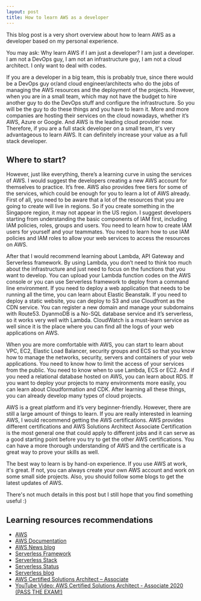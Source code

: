 ```yaml
---
layout: post
title: How to learn AWS as a developer
---
```


This blog post is a very short overview about how to learn AWS as a developer based on my personal experience.

You may ask: Why learn AWS if I am just a developer? I am just a developer. I am not a DevOps guy, I am not an infrastructure guy, I am not a cloud architect. I only want to deal with codes.

If you are a developer in a big team, this is probably true, since there would be a DevOps guy or/and cloud engineer/architects who do the jobs of managing the AWS resources and the deployment of the projects. However, when you are in a small team, which may not have the budget to hire another guy to do the DevOps stuff and configure the infrastructure. So you will be the guy to do these things and you have to learn it. More and more companies are hosting their services on the cloud nowadays, whether it’s AWS, Azure or Google. And AWS is the leading cloud provider now. Therefore, if you are a full stack developer on a small team, it's very advantageous to learn AWS. It can definitely increase your value as a full stack developer.

## Where to start? ##

However, just like everything, there’s a learning curve in using the services of AWS. I would suggest the developers creating a new AWS account for themselves to practice. It’s free. AWS also provides free tiers for some of the services, which could be enough for you to learn a lot of AWS already. First of all, you need to be aware that a lot of the resources that you are going to create will live in regions. So if you create something in the Singapore region, it may not appear in the US region. I suggest developers starting from understanding the basic components of IAM first, including IAM policies, roles, groups and users. You need to learn how to create IAM users for yourself and your teammates. You need to learn how to use IAM policies and IAM roles to allow your web services to access the resources on AWS.

After that I would recommend learning about Lambda, API Gateway and Serverless framework. By using Lambda, you don’t need to think too much about the infrastructure and just need to focus on the functions that you want to develop. You can upload your Lambda function codes on the AWS console or you can use Serverless framework to deploy from a command line environment. If you need to deploy a web application that needs to be running all the time, you can learn about Elastic Beanstalk. If you need to deploy a static website, you can deploy to S3 and use Cloudfront as the CDN service. You can register a new domain and manage your subdomains with Route53. DyanmoDB is a No-SQL database service and it’s serverless, so it works very well with Lambda. CloudWatch is a must-learn service as well since it is the place where you can find all the logs of your web applications on AWS.

When you are more comfortable with AWS, you can start to learn about VPC, EC2, Elastic Load Balancer, security groups and ECS so that you know how to manage the networks, security, servers and containers of your web applications. You need to know how to limit the access of your services from the public. You need to know when to use Lambda, ECS or EC2. And if you need a relational database hosted on AWS, you can learn about RDS. If you want to deploy your projects to many environments more easily, you can learn about Cloudformation and CDK. After learning all these things, you can already develop many types of cloud projects.

AWS is a great platform and it’s very beginner-friendly. However, there are still a large amount of things to learn. If you are really interested in learning AWS, I would recommend getting the AWS certifications. AWS provides different certifications and AWS Solutions Architect Associate Certification is the most general one that could apply to different jobs and it can serve as a good starting point before you try to get the other AWS certifications. You can have a more thorough understanding of AWS and the certificate is a great way to prove your skills as well.

The best way to learn is by hand-on experience. If you use AWS at work, it's great. If not, you can always create your own AWS account and work on some small side projects. Also, you should follow some blogs to get the latest updates of AWS.

There's not much details in this post but I still hope that you find something useful :)

## Learning resources recommendations ##

- [AWS](https://aws.amazon.com)
- [AWS Documentation](https://docs.aws.amazon.com/)
- [AWS News blog](https://aws.amazon.com/blogs/aws/)
- [Serverless Framework](https://www.serverless.com)
- [Serverless Stack](https://serverless-stack.com/)
- [Serverless Status](https://serverless.email/)
- [Serverless blog](https://www.serverless.com/blog)
- [AWS Certified Solutions Architect – Associate](https://aws.amazon.com/certification/-certified-solutions-architect-associate/)
- [YouTube Video: AWS Certified Solutions Architect - Associate 2020 (PASS THE EXAM!)](https://www.youtube.com/watch?v=Ia-UEYYR44s&t=20s)